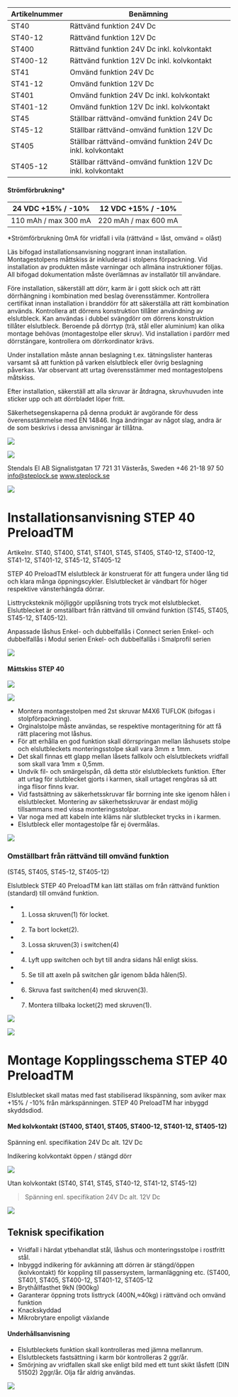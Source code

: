 | Artikelnummer | Benämning                                                  |
|---------------|------------------------------------------------------------|
| ST40          | Rättvänd funktion 24V Dc                                   |
| ST40-12       | Rättvänd funktion 12V Dc                                   |
| ST400         | Rättvänd funktion 24V Dc inkl. kolvkontakt                 |
| ST400-12      | Rättvänd funktion 12V Dc inkl. kolvkontakt                 |
| ST41          | Omvänd funktion 24V Dc                                     |
| ST41-12       | Omvänd funktion 12V Dc                                     |
| ST401         | Omvänd funktion 24V Dc inkl. kolvkontakt                   |
| ST401-12      | Omvänd funktion 12V Dc inkl. kolvkontakt                   |
| ST45          | Ställbar rättvänd-omvänd funktion 24V Dc                   |
| ST45-12       | Ställbar rättvänd-omvänd funktion 12V Dc                   |
| ST405         | Ställbar rättvänd-omvänd funktion 24V Dc inkl. kolvkontakt |
| ST405-12      | Ställbar rättvänd-omvänd funktion 12V Dc inkl. kolvkontakt |

#### Strömförbrukning*

| 24 VDC +15% / -10%   | 12 VDC +15% / -10%   |
|----------------------|----------------------|
| 110 mAh / max 300 mA | 220 mAh / max 600 mA |

*Strömförbrukning 0mA för vridfall i vila (rättvänd = låst, omvänd = olåst)

Läs bifogad installationsanvisning noggrant innan installation. Montagestolpens måttskiss är inkluderad i stolpens förpackning. Vid installation av produkten måste varningar och allmäna instruktioner följas. All bifogad dokumentation måste överlämnas av installatör till användare.

Före installation, säkerställ att dörr, karm är i gott skick och att rätt dörrhängning i kombination med beslag överensstämmer. Kontrollera certifikat innan installation i branddörr för att säkerställa att rätt kombination används. Kontrollera att dörrens konstruktion tillåter användning av elslutbleck. Kan användas i dubbel svängdörr om dörrens konstruktion tillåter elslutbleck. Beroende på dörrtyp (trä, stål eller aluminium) kan olika montage behövas (montagestolpe eller skruv). Vid installation i pardörr med dörrstängare, kontrollera om dörrkordinator krävs.

Under installation måste annan beslagning t.ex. tätningslister hanteras varsamt så att funktion på varken elslutbleck eller övrig beslagning påverkas. Var observant att urtag överensstämmer med montagestolpens måtskiss.

Efter installation, säkerställ att alla skruvar är åtdragna, skruvhuvuden inte sticker upp och att dörrbladet löper fritt.

Säkerhetsegenskaperna på denna produkt är avgörande för dess överensstämmelse med EN 14846. Inga ändringar av något slag, andra är de som beskrivs i dessa anvisningar är tillåtna.

![](_page_0_Picture_9.jpeg)

![](_page_0_Picture_10.jpeg)

Stendals El AB Signalistgatan 17 721 31 Västerås, Sweden +46 21-18 97 50 info@steplock.se www.steplock.se

![](_page_0_Picture_12.jpeg)

# Installationsanvisning STEP 40 PreloadTM

Artikelnr. ST40, ST400, ST41, ST401, ST45, ST405, ST40-12, ST400-12, ST41-12, ST401-12, ST45-12, ST405-12

STEP 40 PreloadTM elslutbleck är konstruerat för att fungera under lång tid och klara många öppningscykler. Elslutblecket är vändbart för höger respektive vänsterhängda dörrar.

Listtrycksteknik möjliggör upplåsning trots tryck mot elslutblecket. Elslutblecket är omställbart från rättvänd till omvänd funktion (ST45, ST405, ST45-12, ST405-12)*.*

Anpassade låshus Enkel- och dubbelfallås i Connect serien Enkel- och dubbelfallås i Modul serien Enkel- och dubbelfallås i Smalprofil serien

![](_page_0_Picture_19.jpeg)

#### Måttskiss STEP 40

![](_page_0_Figure_21.jpeg)

![](_page_0_Figure_22.jpeg)

- Montera montagestolpen med 2st skruvar M4X6 TUFLOK (bifogas i stolpförpackning).
- Orginalstolpe måste användas, se respektive montageritning för att få rätt placering mot låshus.
- För att erhålla en god funktion skall dörrspringan mellan låshusets stolpe och elslutbleckets monteringsstolpe skall vara 3mm ± 1mm.
- Det skall finnas ett glapp mellan låsets fallkolv och elslutbleckets vridfall som skall vara 1mm ± 0,5mm.
- Undvik fil- och smärgelspån, då detta stör elslutbleckets funktion. Efter att urtag för slutblecket gjorts i karmen, skall urtaget rengöras så att inga flisor finns kvar.
- Vid fastsättning av säkerhetsskruvar får borrning inte ske igenom hålen i elslutblecket. Montering av säkerhetsskruvar är endast möjlig tillsammans med vissa monteringsstolpar.
- Var noga med att kabeln inte kläms när slutblecket trycks in i karmen.
- Elslutbleck eller montagestolpe får ej övermålas.

![](_page_1_Picture_9.jpeg)

### Omställbart från rättvänd till omvänd funktion

(ST45, ST405, ST45-12, ST405-12)

Elslutbleck STEP 40 PreloadTM kan lätt ställas om från rättvänd funktion (standard) till omvänd funktion.

- 1. Lossa skruven(1) för locket.
- 2. Ta bort locket(2).
- 3. Lossa skruven(3) i switchen(4)
- 4. Lyft upp switchen och byt till andra sidans hål enligt skiss.
- 5. Se till att axeln på switchen går igenom båda hålen(5).
- 6. Skruva fast switchen(4) med skruven(3).
- 7. Montera tillbaka locket(2) med skruven(1).

![](_page_1_Picture_20.jpeg)

![](_page_1_Picture_21.jpeg)

# Montage Kopplingsschema STEP 40 PreloadTM

Elslutblecket skall matas med fast stabiliserad likspänning, som aviker max +15% / -10% från märkspänningen. STEP 40 PreloadTM har inbyggd skyddsdiod.

#### Med kolvkontakt (ST400, ST401, ST405, ST400-12, ST401-12, ST405-12)

Spänning enl. specifikation 24V Dc alt. 12V Dc

Indikering kolvkontakt öppen / stängd dörr

![](_page_1_Figure_27.jpeg)

Utan kolvkontakt (ST40, ST41, ST45, ST40-12, ST41-12, ST45-12)

> Spänning enl. specifikation 24V Dc alt. 12V Dc

![](_page_1_Figure_30.jpeg)

## Teknisk specifikation

- Vridfall i härdat ytbehandlat stål, låshus och monteringsstolpe i rostfritt stål.
- Inbyggd indikering för avkänning att dörren är stängd/öppen (kolvkontakt) för koppling till passersystem, larmanläggning etc. (ST400, ST401, ST405, ST400-12, ST401-12, ST405-12
- Brythållfasthet 9kN (900kg)
- Garanterar öppning trots listtryck (400N,≈40kg) i rättvänd och omvänd funktion
- Knackskyddad
- Mikrobrytare enpoligt växlande

#### Underhållsanvisning

- Elslutbleckets funktion skall kontrolleras med jämna mellanrum.
- Elslutbleckets fastsättning i karm bör kontrolleras 2 ggr/år.
- Smörjning av vridfallen skall ske enligt bild med ett tunt skikt låsfett (DIN 51502) 2ggr/år. Olja får aldrig användas.

![](_page_1_Picture_42.jpeg)